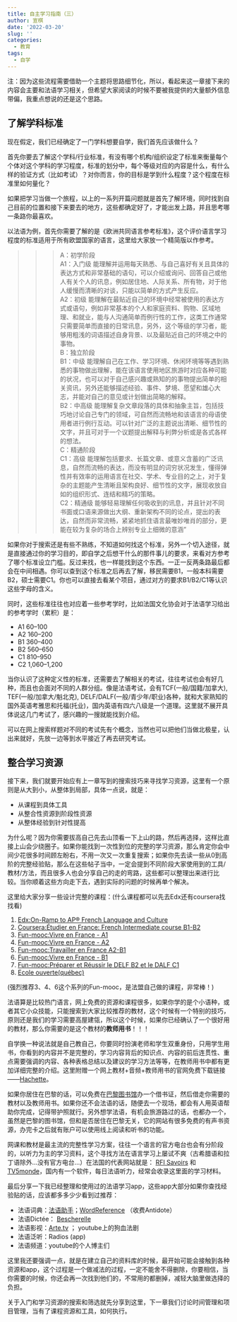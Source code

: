 ```yaml
---
title: 自主学习指南（三）
author: 宣棋
date: '2022-03-20'
slug: ''
categories:
  - 教育
tags:
  - 自学
---
```


注：因为这些流程需要借助一个主题将思路细节化，所以，看起来这一章接下来的内容会主要和法语学习相关，但希望大家阅读的时候不要被我提供的大量额外信息带偏，我重点想说的还是这个思路。

## 了解学科标准

现在假定，我们已经确定了一门学科想要自学，我们首先应该做什么？

首先你要去了解这个学科/行业标准，有没有哪个机构/组织设定了标准来衡量每个个体对这个学科的学习程度，标准的划分中，每个等级对应的内容是什么，有什么样的验证方式（比如考试）？对你而言，你的目标是学到什么程度？这个程度在标准里如何量化？

如果把学习当做一个旅程，以上的一系列开篇问题就是首先了解环境，同时找到自己目前的位置和接下来要去的地方，这些都确定好了，才能出发上路，并且思考哪一条路你最喜欢。

以法语为例，首先你需要了解的是《欧洲共同语言参考标准》，这个评价语言学习程度的标准适用于所有欧盟国家的语言，这里给大家放一个精简版以作参考。

>>> A：初学阶段	<br>
A1：入门级	能理解并运用每天熟悉、与自己喜好有关且具体的表达方式和非常基础的语句，可以介绍或询问、回答自己或他人有关个人的讯息，例如居住地、人际关系、所有物，对于他人缓慢而清晰的对谈，只能以简单的方式产生反应。<br>
A2：初级	能理解在最贴近自己的环境中经常被使用的表达方式或语句，例如非常基本的个人和家庭资料、购物、区域地理、和就业，能与人沟通简单而例行性的工作，这类工作通常只需要简单而直接的日常讯息，另外，这个等级的学习者，能够用粗浅的词语描述自身背景、以及最贴近自己的环境之中的事物。<br>
B：独立阶段	<br>
B1：中级	能理解自己在工作、学习环境、休闲环境等等遇到熟悉的事物做出理解，能在该语言使用地区旅游时对应各种可能的状况，也可以对于自己感兴趣或熟知的的事物提出简单的相关资讯，另外还能够描述经验、事件、梦境、愿望和雄心大志，并能对自己的意见或计划做出简略的解释。<br>
B2：中高级	能理解复杂文章段落的具体和抽象主旨，包括技巧地讨论自己专门的领域，可自然而流畅地和该语言的母语使用者进行例行互动。可以针对广泛的主题说出清晰、细节性的文字，并且可对于一个议题提出解释与利弊分析或是各式各样的想法。<br>
C：精通阶段	<br>
C1：高级	能理解包括要求、长篇文章、或意义含蓄的广泛讯息，自然而流畅的表达，而没有明显的词穷状况发生，懂得弹性并有效率的运用语言在社交、学术、专业目的之上，对于复杂的主题能产生清晰且架构良好、细节性的文字，展现收放自如的组织形式、连结和精巧的策略。<br>
C2：精通级	能够轻易理解任何吸收到的讯息，并且针对不同书面或口语来源做出大纲、重新架构不同的论点，提出的表达，自然而非常流畅，紧紧地抓住语言最唯妙唯肖的部分，更能在较为复杂的场合上辨别专业上细微的意涵”

如果你对于搜索还是有些不熟练，不知道如何找这个标准，另外一个切入途径，就是直接通过你的学习目的，即自学之后想干什么的那件事儿的要求，来看对方参考了哪个标准设立门槛。反过来找，也一样能找到这个东西。一正一反两条路最后都会在中间相遇。你可以查到这个标准之后再去了解，移民需要B1，一般本科需要B2，硕士需要C1。你也可以直接去看某个项目，通过对方的要求B1/B2/C1等认识这些字母的含义。

同时，这些标准往往也对应着一些参考学时，比如法国文化协会对于法语学习给出的参考学时（累积）是：

 - A1 60–100	
 - A2 160–200	
 - B1 360–400	
 - B2 560–650	
 - C1 810–950
 - C2 1,060–1,200	

当你认识了这种定义性的标准，还需要去了解相关的考试，往往考试也会有好几种，而且也会面对不同的人群分组。像是法语考试，会有TCF(一般/国籍/加拿大), TEF(一般/加拿大/魁北克), DELF/DALF(一般/青少年/职业)各种，就和大家熟知的国外英语考雅思和托福(托业)，国内英语有四六八级是一个道理。这里就不展开具体说这几门考试了，感兴趣的一搜就能找到介绍。

可以在网上搜索样题对不同的考试先有个概念，当然也可以把他们当做北极星，认出来就好，先放一边等到水平接近了再去研究考试。

## 整合学习资源

接下来，我们就要开始应有上一章写到的搜索技巧来寻找学习资源，这里有一个原则是从大到小，从整体到局部，具体一点说，就是：

 - 从课程到具体工具
 - 从整合性资源到阶段性资源
 - 从整体经验到针对性提高

为什么呢？因为你需要拔高自己先去山顶看一下上山的路，然后再选择，这样比直接上山会少绕圈子。如果你能找到一次性到位的完整的学习资源，那么肯定你会中间少花很多时间顾左盼右，不用一次又一次重复搜索；如果你先去读一些从0到高阶的完整经验贴，那么在这些帖子当中，一定会提到不同阶段大家使用到的工具/教材/方法，而且很多人也会分享自己的走的弯路，这些都可以整理出来进行比较。当你顺着这些方向走下去，遇到实际的问题的时候再单个解决。

这里给大家分享一些设计完整的课程：(什么课程都可以先去Edx还有coursera找找看)

1. [Edx:On-Ramp to AP® French Language and Culture](https://learning.edx.org/course/course-v1:WestonHS+PFLC1x+2T2021/home)
2. [Coursera:Étudier en France: French Intermediate course B1-B2](https://www.coursera.org/learn/etudier-en-france)
3. [Fun-mooc:Vivre en France - A1](https://www.fun-mooc.fr/fr/cours/vivre-en-france-a1/)
4. [Fun-mooc:Vivre en France - A2](https://www.fun-mooc.fr/fr/cours/vivre-en-france-a2/)
5. [Fun-mooc:Travailler en France A2-B1](https://www.fun-mooc.fr/fr/cours/travailler-en-france-a2-b1/)
6. [Fun-mooc:Vivre en France - B1](https://www.fun-mooc.fr/fr/cours/vivre-en-france-b1/)
7. [Fun-mooc:Préparer et Réussir le DELF B2 et le DALF C1](https://www.fun-mooc.fr/fr/cours/preparer-et-reussir-le-delf-b2-et-le-dalf-c1/)
8. [Ecole ouverte(québec)](https://www.ecoleouverte.ca/accueil)

(强烈推荐3、4、6这个系列的Fun-mooc，是法盟自己做的课程，非常棒！)

法语算是比较热门语言，网上免费的资源和课程很多，如果你学的是个小语种，或者其它小众技能，只能搜索到大家比较推荐的教材，这个时候有一个特别的技巧，原则还是我们的学习需要高屋建瓴，所以这个时候，如果你已经确认了一个很好用的教材，那么你需要的是这个教材的**教师用书**！！！

自学换一种说法就是自己教自己，你要同时扮演老师和学生双重身份，只用学生用书，你看到的内容并不是完整的，学习内容背后的知识点、内容的前后连贯性、重点需要强调的内容、各种表格总结以及建议的学习方法等等，在教师用书中都有更加详细完整的介绍。这里附赠一个网上教材+音频+教师用书的官网免费下载链接——[Hachette](https://www.hachettefle.com/numerique/ressources)。

如果你居住在巴黎的话，可以免费在[巴黎图书馆](https://bibliotheques.paris.fr/)办一个借书证，然后借走你需要的教材以及教师用书。如果你还不会法语的话，随便去一个现场，都会有人用英语帮助你完成，记得带护照就行。另外想学法语，有机会旅游路过的话，也都办一个，虽然是巴黎的图书馆，但和是否居住在巴黎无关，它的网站有很多免费的有声书资源，办完卡之后就有账户可以使用线上阅读和听书的功能。

网课和教材是最主流的完整性学习方案，往往一个语言的官方电台也会有分阶段的，以听力为主的学习资料，这个寻找方法在语言学习上屡试不爽（古希腊语和拉丁语除外...没有官方电台...）在法国的代表网站就是： [RFI Savoirs](https://savoirs.rfi.fr/fr) 和 [TV5monde](https://apprendre.tv5monde.com/fr)，国内有一个软件，每日法语听力，经常会收录这里面的学习材料。

最后分享一下我已经整理和使用过的法语学习app，这些app大部分如果你查找经验贴的话，应该都多多少少看到过推荐：

 - 法语词典：[法语助手](https://www.frdic.com/)；[WordReference](https://www.wordreference.com/) （收费Antidote）
 - 法语Dictée： [Bescherelle](https://bescherelle.com/laccord-du-participe-passe)
 - 法语影视：[Arte.tv](https://www.arte.tv/fr/) ； youtube上的狗血法剧
 - 法语泛听：Radios (app)
 - 法语频道：youtube的个人博主们

这里我还要强调一点，就是在建立自己的资料库的时候，最开始可能会接触到各种资源和app，这个过程是一个做减法的过程，一定不能舍不得删除，你要相信，当你需要的时候，你还会再一次找到他们的，不常用的都删掉，减轻大脑里做选择的负担。

关于入门和学习资源的搜索和筛选就先分享到这里，下一章我们讨论时间管理和项目管理，当有了课程资源和工具，如何执行。
